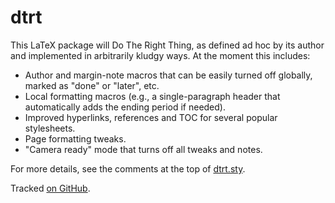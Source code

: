 # dtrt

This LaTeX package will Do The Right Thing, as defined ad hoc by its author and implemented in arbitrarily kludgy ways. At the moment this includes:
* Author and margin-note macros that can be easily turned off globally, marked as "done" or "later", etc.
* Local formatting macros (e.g., a single-paragraph header that automatically adds the ending period if needed).
* Improved hyperlinks, references and TOC for several popular stylesheets.
* Page formatting tweaks.
* "Camera ready" mode that turns off all tweaks and notes.

For more details, see the comments at the top of [dtrt.sty](dtrt.sty).

Tracked [on GitHub](https://github.com/leisec/dtrt).
